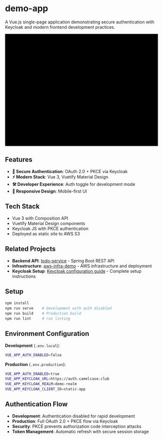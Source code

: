 # demo-app

A Vue.js single-page application demonstrating secure authentication with Keycloak and modern frontend development practices.

<img src="src/assets/app.gif" width="600"/>

## Features

- **🔐 Secure Authentication**: OAuth 2.0 + PKCE via Keycloak
- **⚡ Modern Stack**: Vue 3, Vuetify Material Design
- **🛠️ Developer Experience**: Auth toggle for development mode
- **📱 Responsive Design**: Mobile-first UI

## Tech Stack

- Vue 3 with Composition API
- Vuetify Material Design components
- Keycloak JS with PKCE authentication
- Deployed as static site to AWS S3

## Related Projects

- **Backend API**: [todo-service](https://github.com/mm-camelcase/todo-service) - Spring Boot REST API
- **Infrastructure**: [aws-infra-demo](https://github.com/mm-camelcase/aws-infra-demo) - AWS infrastructure and deployment
- **Keycloak Setup**: [Keycloak configuration guide](https://github.com/mm-camelcase/aws-infra-demo/tree/main/docs/05-keycloak-init) - Complete setup instructions

## Setup

```bash
npm install
npm run serve    # Development with auth disabled
npm run build    # Production build
npm run lint     # run linting
```

## Environment Configuration

**Development** (`.env.local`):
```bash
VUE_APP_AUTH_ENABLED=false
```

**Production** (`.env.production`):
```bash
VUE_APP_AUTH_ENABLED=true
VUE_APP_KEYCLOAK_URL=https://auth.camelcase.club
VUE_APP_KEYCLOAK_REALM=demo-realm
VUE_APP_KEYCLOAK_CLIENT_ID=static-app
```

## Authentication Flow

- **Development**: Authentication disabled for rapid development
- **Production**: Full OAuth 2.0 + PKCE flow via Keycloak
- **Security**: PKCE prevents authorization code interception attacks
- **Token Management**: Automatic refresh with secure session storage

